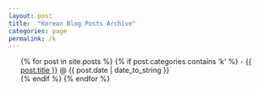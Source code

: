 ```yaml
---
layout: post
title:  "Korean Blog Posts Archive"
categories: page
permalink: /k
---
```


  <ul>
    {% for post in site.posts %}
     {% if post.categories contains 'k' %}
      - <a href="{{ post.url }}">{{ post.title }}</a><span> &#64; {{ post.date | date_to_string }}</span><br />
     {% endif %}
    {% endfor %}
  </ul>
